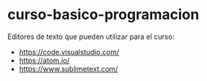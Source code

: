 # curso-basico-programacion

Editores de texto que pueden utilizar para el curso:

- https://code.visualstudio.com/
- https://atom.io/
- https://www.sublimetext.com/
